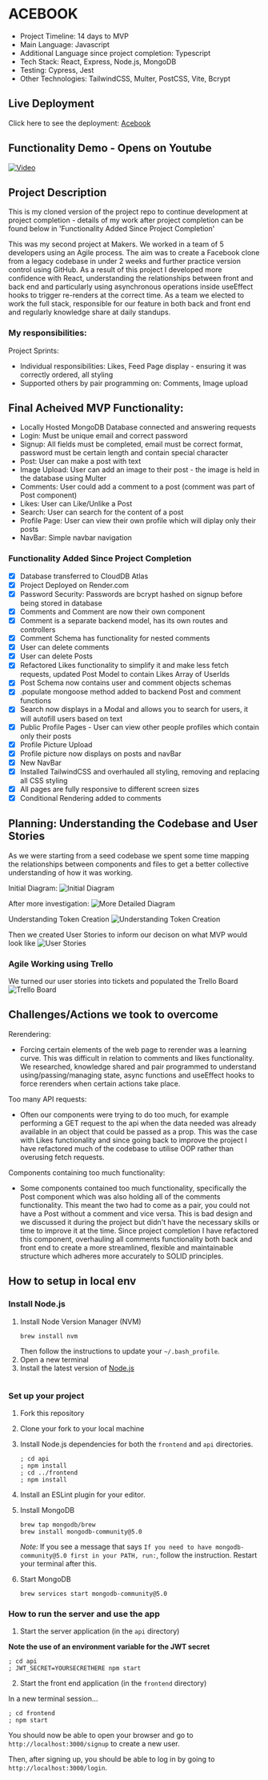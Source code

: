 # ACEBOOK 

- Project Timeline: 14 days to MVP
- Main Language: Javascript
- Additional Language since project completion: Typescript
- Tech Stack: React, Express, Node.js, MongoDB
- Testing: Cypress, Jest
- Other Technologies: TailwindCSS, Multer, PostCSS, Vite, Bcrypt

## Live Deployment
Click here to see the deployment: [Acebook](https://acebook-mo3r.onrender.com/login)

## Functionality Demo - Opens on Youtube
[![Video](https://img.youtube.com/vi/t2ITyMQkPe0/0.jpg)](https://www.youtube.com/watch?v=t2ITyMQkPe0&t=106s)

## Project Description
This is my cloned version of the project repo to continue development at project completion - details of my work after project completion can be found below in 'Functionality Added Since Project Completion'

This was my second project at Makers. We worked in a team of 5 developers using an Agile process. The aim was to create a Facebook clone from a legacy codebase in under 2 weeks and further practice version control using GitHub. As a result of this project I developed more confidence with React, understanding the relationships between front and back end and particularly using asynchronous operations inside useEffect hooks to trigger re-renders at the correct time. As a team we elected to work the full stack, responsible for our feature in both back and front end and regularly knowledge share at daily standups.

### My responsibilities:

Project Sprints:
- Individual responsibilities: Likes, Feed Page display - ensuring it was correctly ordered, all styling
- Supported others by pair programming on: Comments, Image upload

## Final Acheived MVP Functionality:
- Locally Hosted MongoDB Database connected and answering requests
- Login: Must be unique email and correct password
- Signup: All fields must be completed, email must be correct format, password must be certain length and contain special character
- Post: User can make a post with text
- Image Upload: User can add an image to their post - the image is held in the database using Multer
- Comments: User could add a comment to a post (comment was part of Post component)
- Likes: User can Like/Unlike a Post
- Search: User can search for the content of a post
- Profile Page: User can view their own profile which will diplay only their posts
- NavBar: Simple navbar navigation

### Functionality Added Since Project Completion

- [x] Database transferred to CloudDB Atlas
- [x] Project Deployed on Render.com
- [x] Password Security: Passwords are bcrypt hashed on signup before being stored in database
- [x] Comments and Comment are now their own component
- [x] Comment is a separate backend model, has its own routes and controllers
- [x] Comment Schema has functionality for nested comments
- [x] User can delete comments
- [x] User can delete Posts
- [x] Refactored Likes functionality to simplify it and make less fetch requests, updated Post Model to contain Likes Array of UserIds
- [x] Post Schema now contains user and comment objects schemas
- [x] .populate mongoose method added to backend Post and comment functions
- [x] Search now displays in a Modal and allows you to search for users, it will autofill users based on text
- [x] Public Profile Pages - User can view other people profiles which contain only their posts
- [x] Profile Picture Upload
- [x] Profile picture now displays on posts and navBar
- [x] New NavBar
- [x] Installed TailwindCSS and overhauled all styling, removing and replacing all CSS styling
- [x] All pages are fully responsive to different screen sizes
- [x] Conditional Rendering added to comments

## Planning: Understanding the Codebase and User Stories
As we were starting from a seed codebase we spent some time mapping the relationships between components and files to get a better collective understanding of how it was working. 

Initial Diagram:
![Initial Diagram](https://res.cloudinary.com/dut4qf1bt/image/upload/v1708423983/Demo%20Videos/RelationshipDiagram_aoyohj.png "Initial Diagram")

After more investigation:
![More Detailed Diagram](https://res.cloudinary.com/dut4qf1bt/image/upload/v1708423983/Demo%20Videos/AllComponents_ugqngb.png "More Detailed Diagram")

Understanding Token Creation
![Understanding Token Creation](https://res.cloudinary.com/dut4qf1bt/image/upload/v1708423982/Demo%20Videos/TokenGenerator_l7j5ly.png "Understanding Token Creation")

Then we created User Stories to inform our decison on what MVP would look like
![User Stories](https://res.cloudinary.com/dut4qf1bt/image/upload/v1708423982/Demo%20Videos/User_Stories_p3xopz.png "User Stories")

### Agile Working using Trello
We turned our user stories into tickets and populated the Trello Board
![Trello Board](https://res.cloudinary.com/dut4qf1bt/image/upload/v1708423331/Demo%20Videos/AcebookTrello_obyoyf.png "Trello Board")

## Challenges/Actions we took to overcome

Rerendering:
- Forcing certain elements of the web page to rerender was a learning curve. This was difficult in relation to comments and likes functionality. We researched, knowledge shared and pair programmed to understand using/passing/managing state, async functions and useEffect hooks to force rerenders when certain actions take place.  

Too many API requests:
- Often our components were trying to do too much, for example performing a GET request to the api when the data needed was already available in an object that could be passed as a prop. This was the case with Likes functionality and since going back to improve the project I have refactored much of the codebase to utilise OOP rather than overusing fetch requests. 

Components containing too much functionality:
- Some components contained too much functionality, specifically the Post component which was also holding all of the comments functionality. This meant the two had to come as a pair, you could not have a Post without a comment and vice versa. This is bad design and we discussed it during the project but didn't have the necessary skills or time to improve it at the time. Since project completion I have refactored this component, overhauling all comments functionality both back and front end to create a more streamlined, flexible and maintainable structure which adheres more accurately to SOLID principles. 



## How to setup in local env
### Install Node.js

1. Install Node Version Manager (NVM)
   ```
   brew install nvm
   ```
   Then follow the instructions to update your `~/.bash_profile`.
2. Open a new terminal
3. Install the latest version of [Node.js](https://nodejs.org/en/)
   ```

### Set up your project

1. Fork this repository
2. Clone your fork to your local machine
3. Install Node.js dependencies for both the `frontend` and `api` directories.
   ```
   ; cd api
   ; npm install
   ; cd ../frontend
   ; npm install
   ```

5. Install an ESLint plugin for your editor.
6. Install MongoDB
   ```
   brew tap mongodb/brew
   brew install mongodb-community@5.0
   ```
   *Note:* If you see a message that says `If you need to have mongodb-community@5.0 first in your PATH, run:`, follow the instruction. Restart your terminal after this.
7. Start MongoDB
   ```
   brew services start mongodb-community@5.0
   ```

### How to run the server and use the app

1. Start the server application (in the `api` directory)

  **Note the use of an environment variable for the JWT secret**

   ```
   ; cd api
   ; JWT_SECRET=YOURSECRETHERE npm start
   ```
2. Start the front end application (in the `frontend` directory)

  In a new terminal session...

  ```
  ; cd frontend
  ; npm start
  ```

You should now be able to open your browser and go to `http://localhost:3000/signup` to create a new user.

Then, after signing up, you should be able to log in by going to `http://localhost:3000/login`.

```
